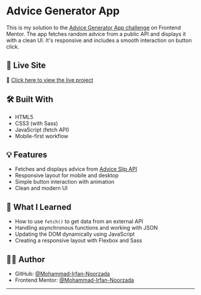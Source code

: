 # Advice Generator App

This is my solution to the [Advice Generator App challenge](https://www.frontendmentor.io/challenges/advice-generator-app-QdUG-13db) on Frontend Mentor. The app fetches random advice from a public API and displays it with a clean UI. It's responsive and includes a smooth interaction on button click.

## 🚀 Live Site

🔗 [Click here to view the live project](https://coder-irfan.github.io/advice-generator-app-main)

## 🛠 Built With

- HTML5
- CSS3 (with Sass)
- JavaScript (fetch API)
- Mobile-first workflow

## 💡 Features

- Fetches and displays advice from [Advice Slip API](https://api.adviceslip.com/)
- Responsive layout for mobile and desktop
- Simple button interaction with animation
- Clean and modern UI

## 🌱 What I Learned

- How to use `fetch()` to get data from an external API
- Handling asynchronous functions and working with JSON
- Updating the DOM dynamically using JavaScript
- Creating a responsive layout with Flexbox and Sass

## 🙋‍♂️ Author

- GitHub: [@Mohammad-Irfan-Noorzada](https://github.com/coder-irfan)
- Frontend Mentor: [@Mohammad-Irfan-Noorzada](https://www.frontendmentor.io/profile/Mohammad-Irfan-Noorzada)

---
